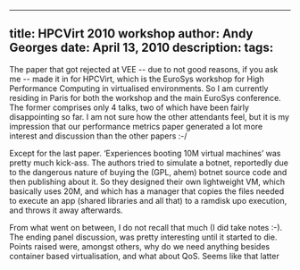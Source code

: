 -----
title:  HPCVirt 2010 workshop
author: Andy Georges
date: April 13, 2010
description: 
tags: 
-----







The paper that got rejected at VEE -- due to not good reasons, if you
ask me -- made it in for HPCVirt, which is the EuroSys workshop for High
Performance Computing in virtualised environments. So I am currently
residing in Paris for both the workshop and the main EuroSys conference.
The former comprises only 4 talks, two of which have been fairly
disappointing so far. I am not sure how the other attendants feel, but
it is my impression that our performance metrics paper generated a lot
more interest and discussion than the other papers :-/


Except for the last paper. ‘Experiences booting 10M virtual machines’
was pretty much kick-ass. The authors tried to simulate a botnet,
reportedly due to the dangerous nature of buying the (GPL, ahem) botnet
source code and then publishing about it. So they designed their own
lightweight VM, which basically uses 20M, and which has a manager that
copies the files needed to execute an app (shared libraries and all
that) to a ramdisk upo execution, and throws it away afterwards.


From what went on between, I do not recall that much (I did take notes
:-). The ending panel discussion, was pretty interesting until it
started to die. Points raised were, amongst others, why do we need
anything besides container based virtualisation, and what about QoS.
Seems like that latter

